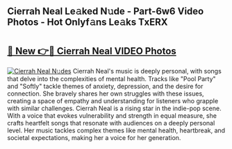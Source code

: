 ## Cierrah Neal Le𝚊ked N𝚞de - Part-6w6 Video Photos - Hot Onlyf𝚊ns Le𝚊ks TxERX

# <h2><a href="http://ac32420.deff.icu/?id=Cierrah+Neal">🔗 New 👉🔴 Cierrah Neal VIDEO Photos</a></h2>

[![Cierrah Neal N𝚞des](https://i.imgur.com/rIISA9y.gif)](http://ac32420.deff.icu/?id=Cierrah+Neal)
Cierrah Neal's music is deeply personal, with songs that delve into the complexities of mental health. Tracks like "Pool Party" and "Softly" tackle themes of anxiety, depression, and the desire for connection. She bravely shares her own struggles with these issues, creating a space of empathy and understanding for listeners who grapple with similar challenges. Cierrah Neal is a rising star in the indie-pop scene. With a voice that evokes vulnerability and strength in equal measure, she crafts heartfelt songs that resonate with audiences on a deeply personal level. Her music tackles complex themes like mental health, heartbreak, and societal expectations, making her a voice for her generation.
